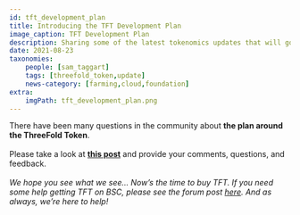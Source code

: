 ```yaml
---
id: tft_development_plan
title: Introducing the TFT Development Plan
image_caption: TFT Development Plan
description: Sharing some of the latest tokenomics updates that will go live with Grid 3.0. A sustainable development plan for TFT.
date: 2021-08-23
taxonomies:
    people: [sam_taggart]
    tags: [threefold_token,update]
    news-category: [farming,cloud,foundation]
extra:
    imgPath: tft_development_plan.png
---
```


There have been many questions in the community about **the plan around the ThreeFold Token**.
<br/>
<br/>
Please take a look at **[this post](https://forum.threefold.io/t/tft-development-plan/1149)** and provide your comments, questions, and feedback.
<br/>
<br/>
*We hope you see what we see… Now’s the time to buy TFT. If you need some help getting TFT on BSC, please see the forum post [here](https://forum.threefold.io/t/how-to-buy-tft-on-binance-smart-chain-using-pancake-swap-protocol/902). And as always, we’re here to help!*